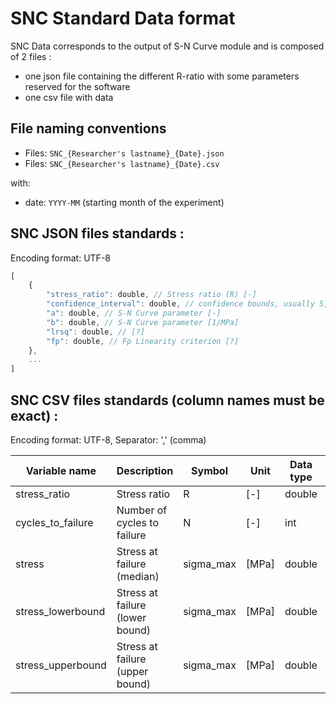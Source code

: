 # SNC Standard Data format
SNC Data corresponds to the output of S-N Curve module and is composed of 2 files :

- one json file containing the different R-ratio with some parameters reserved for the software
- one csv file with data

## File naming conventions

- Files: `SNC_{Researcher's lastname}_{Date}.json`
- Files: `SNC_{Researcher's lastname}_{Date}.csv`

with:

- date: `YYYY-MM` (starting month of the experiment)

## SNC JSON files standards :

Encoding format: UTF-8

```javascript
[
	{
		"stress_ratio": double, // Stress ratio (R) [-]
		"confidence_interval": double, // confidence bounds, usually 5, 95% (rsql) [-]
		"a": double, // S-N Curve parameter [-]
		"b": double, // S-N Curve parameter [1/MPa]
		"lrsq": double, // [?]
		"fp": double, // Fp Linearity criterion [?]
	},
	...
]
```

## SNC CSV files standards (column names must be exact) :

Encoding format: UTF-8, Separator: ',' (comma)

| Variable name     | Description                     | Symbol    | Unit  | Data type | Mandatory |
| ----------------- | ------------------------------- | --------- | ----- | --------- | --------- |
| stress_ratio      | Stress ratio                    | R         | [-]   | double    | y         |
| cycles_to_failure | Number of cycles to failure     | N         | [-]   | int       | y         |
| stress            | Stress at failure (median)      | sigma_max | [MPa] | double    | y         |
| stress_lowerbound | Stress at failure (lower bound) | sigma_max | [MPa] | double    |           |
| stress_upperbound | Stress at failure (upper bound) | sigma_max | [MPa] | double    |           |
